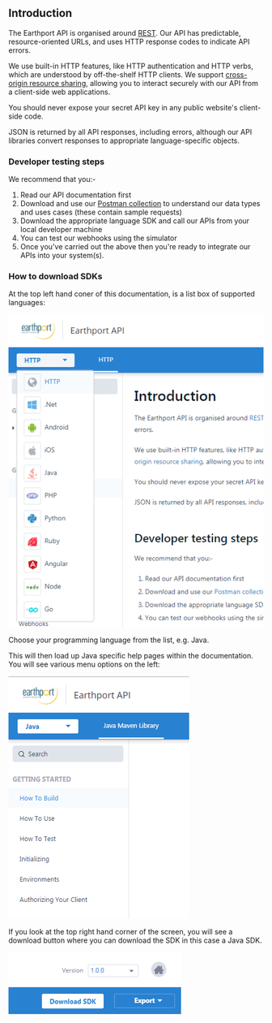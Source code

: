 ## Introduction
The Earthport API is organised around [REST](https://en.wikipedia.org/wiki/Representational_state_transfer). Our API has predictable, resource-oriented URLs, and uses HTTP response codes to indicate API errors. 

We use built-in HTTP features, like HTTP authentication and HTTP verbs, which are understood by off-the-shelf HTTP clients. We support [cross-origin resource sharing](https://en.wikipedia.org/wiki/Cross-origin_resource_sharing), allowing you to interact securely with our API from a client-side web applications.

You should never expose your secret API key in any public website's client-side code. 

JSON is returned by all API responses, including errors, although our API libraries convert responses to appropriate language-specific objects.

### Developer testing steps

We recommend that you:-

1. Read our API documentation first
2. Download and use our [Postman collection](https://github.com/Earthport/rest-api-postman) to understand our data types and uses cases (these contain sample requests)
3. Download the appropriate language SDK and call our APIs from your local developer machine
4. You can test our webhooks using the simulator
5. Once you've carried out the above then you're ready to integrate our APIs into your system(s).

### How to download SDKs

At the top left hand coner of this documentation, is a list box of supported languages:

![alt text](https://raw.githubusercontent.com/Earthport/rest-api-docs/master/images/list_languages.png "List of programming languages")

Choose your programming language from the list, e.g. Java.

This will then load up Java specific help pages within the documentation. You will see various menu options on the left: 

![alt text](https://raw.githubusercontent.com/Earthport/rest-api-docs/master/images/selected_language_java.png "List of Java related documentation")

If you look at the top right hand corner of the screen, you will see a download button where you can download the SDK in this case a Java SDK. 

![alt text](https://raw.githubusercontent.com/Earthport/rest-api-docs/master/images/download_sdk.png "Download SDK")